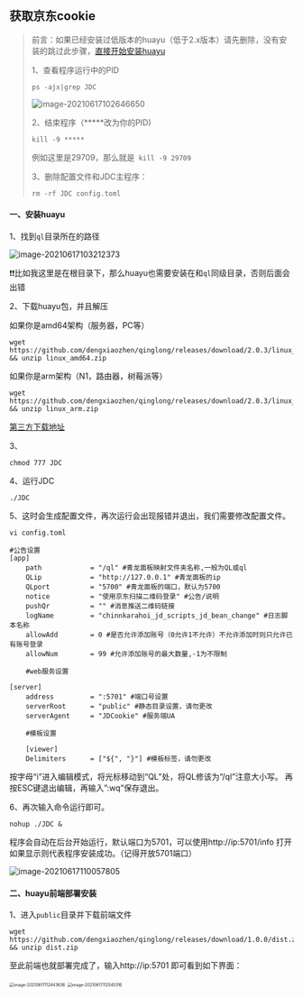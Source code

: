 ## 获取京东cookie

> 前言：如果已经安装过低版本的huayu（低于2.x版本）请先删除，没有安装的跳过此步骤，[直接开始安装huayu](#1)
>
> 1、查看程序运行中的PID
>
> ```
> ps -ajx|grep JDC
> ```
>
> ![image-20210617102646650](https://tva1.sinaimg.cn/large/008i3skNgy1grl1z44o5bj312y07cjsd.jpg)
>
> 2、结束程序（*****改为你的PID)
>
> ```
> kill -9 *****
> ```
> 例如这里是29709，那么就是` kill -9 29709`
>
> 3、删除配置文件和JDC主程序：
>
> ```
> rm -rf JDC config.toml
> ```
>
> 

#### 一、安装huayu

1、找到`ql`目录所在的路径

![image-20210617103212373](https://tva1.sinaimg.cn/large/008i3skNgy1grl24pjlunj31iq09sjst.jpg)

❗️❗️比如我这里是在根目录下，那么huayu也需要安装在和`ql`同级目录，否则后面会出错

2、下载huayu包，并且解压

如果你是amd64架构（服务器，PC等）
```
wget https://github.com/dengxiaozhen/qinglong/releases/download/2.0.3/linux_amd64.zip && unzip linux_amd64.zip
```

如果你是arm架构（N1，路由器，树莓派等）
```
wget https://github.com/dengxiaozhen/qinglong/releases/download/2.0.3/linux_arm.zip && unzip linux_arm.zip
```

[第三方下载地址](https://pan.feiji.work/s/21Tx)

3、

```
chmod 777 JDC
```

4、运行JDC

```
./JDC
```

5、这时会生成配置文件，再次运行会出现报错并退出，我们需要修改配置文件。

```
vi config.toml
```

```
#公告设置
[app]
    path            = "/ql" #青龙面板映射文件夹名称,一般为QL或ql
    QLip            = "http://127.0.0.1" #青龙面板的ip
    QLport          = "5700" #青龙面板的端口，默认为5700
    notice          = "使用京东扫描二维码登录" #公告/说明
    pushQr          = "" #消息推送二维码链接
    logName         = "chinnkarahoi_jd_scripts_jd_bean_change" #日志脚本名称
    allowAdd        = 0 #是否允许添加账号（0允许1不允许）不允许添加时则只允许已有账号登录
    allowNum        = 99 #允许添加账号的最大数量,-1为不限制

    #web服务设置

[server]
    address         = ":5701" #端口号设置
    serverRoot      = "public" #静态目录设置，请勿更改
    serverAgent     = "JDCookie" #服务端UA    
    
    #模板设置
    
    [viewer]
    Delimiters      = ["${", "}"] #模板标签，请勿更改
```

按字母“i”进入编辑模式，将光标移动到“QL”处，将QL修该为“/ql”注意大小写。
再按ESC键退出编辑，再输入”:wq”保存退出。

6、再次输入命令运行即可。

```
nohup ./JDC &
```

程序会自动在后台开始运行，默认端口为5701，可以使用http://ip:5701/info 打开如果显示则代表程序安装成功。（记得开放5701端口）

![image-20210617110057805](https://tva1.sinaimg.cn/large/008i3skNgy1grl2ymxbpqj30qs09iwez.jpg)

#### 二、huayu前端部署安装

1、进入`public`目录并下载前端文件
```
wget https://github.com/dengxiaozhen/qinglong/releases/download/1.0.0/dist.zip && unzip dist.zip
```

至此前端也就部署完成了，输入http://ip:5701 即可看到如下界面：

<img src="https://tva1.sinaimg.cn/large/008i3skNgy1grl3nd2efsj31j80qk76j.jpg" alt="image-20210617112443636" style="zoom:50%;" />

<img src="https://tva1.sinaimg.cn/large/008i3skNgy1grl3ofguocj30lx0my0yp.jpg" alt="image-20210617112545316" style="zoom:50%;" />